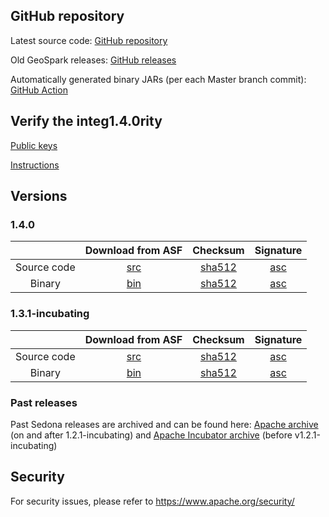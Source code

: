 ## GitHub repository

Latest source code: [GitHub repository](https://github.com/apache/sedona/)

Old GeoSpark releases: [GitHub releases](https://github.com/apache/sedona/releases)

Automatically generated binary JARs (per each Master branch commit): [GitHub Action](https://github.com/apache/sedona/actions/workflows/java.yml)

## Verify the integ1.4.0rity

[Public keys](https://downloads.apache.org/sedona/KEYS)

[Instructions](https://www.apache.org/info/verification.html)

## Versions

### 1.4.0

| | Download from ASF | Checksum | Signature |
|:-----------------:|:--------:|:--------:|:---------:|
|    Source code    |    [src](https://www.apache.org/dyn/closer.lua/sedona/1.4.0/apache-sedona-1.4.0-src.tar.gz)      |     [sha512](https://downloads.apache.org/sedona/1.4.0/apache-sedona-1.4.0-src.tar.gz.sha512)     |     [asc](https://downloads.apache.org/sedona/1.4.0/apache-sedona-1.4.0-src.tar.gz.asc)      |
|       Binary      |    [bin](https://www.apache.org/dyn/closer.lua/sedona/1.4.0/apache-sedona-1.4.0-bin.tar.gz)      |     [sha512](https://downloads.apache.org/sedona/1.4.0/apache-sedona-1.4.0-bin.tar.gz.sha512)     |     [asc](https://downloads.apache.org/sedona/1.4.0/apache-sedona-1.4.0-bin.tar.gz.asc)

### 1.3.1-incubating

| | Download from ASF | Checksum | Signature |
|:-----------------:|:--------:|:--------:|:---------:|
|    Source code    |    [src](https://www.apache.org/dyn/closer.lua/sedona/1.3.1-incubating/apache-sedona-1.3.1-incubating-src.tar.gz)      |     [sha512](https://downloads.apache.org/sedona/1.3.1-incubating/apache-sedona-1.3.1-incubating-src.tar.gz.sha512)     |     [asc](https://downloads.apache.org/sedona/1.3.1-incubating/apache-sedona-1.3.1-incubating-src.tar.gz.asc)      |
|       Binary      |    [bin](https://www.apache.org/dyn/closer.lua/sedona/1.3.1-incubating/apache-sedona-1.3.1-incubating-bin.tar.gz)      |     [sha512](https://downloads.apache.org/sedona/1.3.1-incubating/apache-sedona-1.3.1-incubating-bin.tar.gz.sha512)     |     [asc](https://downloads.apache.org/sedona/1.3.1-incubating/apache-sedona-1.3.1-incubating-bin.tar.gz.asc)

### Past releases

Past Sedona releases are archived and can be found here: [Apache archive](https://archive.apache.org/dist/sedona/) (on and after 1.2.1-incubating) and [Apache Incubator archive](https://archive.apache.org/dist/sedona/) (before v1.2.1-incubating)

## Security

For security issues, please refer to https://www.apache.org/security/
